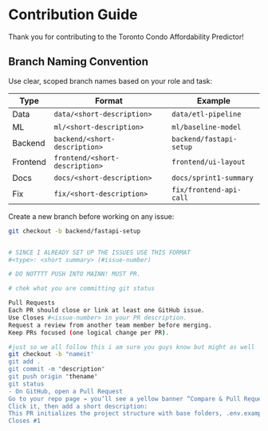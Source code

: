 # Contribution Guide

Thank you for contributing to the Toronto Condo Affordability Predictor! 

## Branch Naming Convention
Use clear, scoped branch names based on your role and task:

| Type | Format | Example |
|------|---------|---------|
| Data | `data/<short-description>` | `data/etl-pipeline` |
| ML | `ml/<short-description>` | `ml/baseline-model` |
| Backend | `backend/<short-description>` | `backend/fastapi-setup` |
| Frontend | `frontend/<short-description>` | `frontend/ui-layout` |
| Docs | `docs/<short-description>` | `docs/sprint1-summary` |
| Fix | `fix/<short-description>` | `fix/frontend-api-call` |

Create a new branch before working on any issue:
```bash
git checkout -b backend/fastapi-setup


# SINCE I ALREADY SET UP THE ISSUES USE THIS FORMAT 
#<type>: <short summary> (#issue-number)

# DO NOTTTT PUSH INTO MAINN! MUST PR. 

# chek what you are committing git status

Pull Requests
Each PR should close or link at least one GitHub issue.
Use Closes #<issue-number> in your PR description.
Request a review from another team member before merging.
Keep PRs focused (one logical change per PR).

#just so we all follow this i am sure you guys know but might as well 
git checkout -b "nameit'
git add . 
git commit -m "description"
git push origin "thename"
git status
- On GitHub, open a Pull Request
Go to your repo page → you’ll see a yellow banner “Compare & Pull Request.”
Click it, then add a short description:
This PR initializes the project structure with base folders, .env.example, and CONTRIBUTING.md.
Closes #1